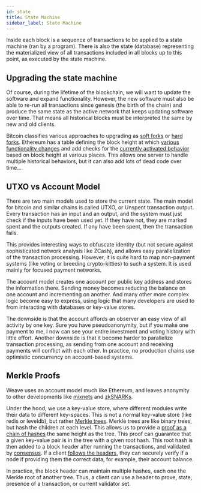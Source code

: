 ```yaml
---
id: state
title: State Machine
sidebar_label: State Machine
---
```


Inside each block is a sequence of transactions to be applied to a state machine (ran by a program). There is also the state (database) representing the materialized view of all transactions included in all blocks up to this point, as executed by the state machine.

## Upgrading the state machine

Of course, during the lifetime of the blockchain, we will want to update the software and expand functionality. However, the new software must also be able to re-run all transactions since genesis (the birth of the chain) and produce the same state as the active network that keeps updating software over time. That means all historical blocks must be interpreted the same by new and old clients.

Bitcoin classifies various approaches to upgrading as [soft forks](https://en.bitcoin.it/wiki/Softfork) or [hard forks](https://en.bitcoin.it/wiki/Hardfork). Ethereum has a table defining the block height at which [various functionality changes](https://github.com/ethereum/go-ethereum/blob/master/params/config.go#L33-L45) and add checks for the [currently activated behavior](https://github.com/ethereum/go-ethereum/blob/master/core/vm/evm.go#L157-L166) based on block height at various places. This allows one server to handle multiple historical behaviors, but it can also add lots of dead code over time...

## UTXO vs Account Model

There are two main models used to store the current state. The main model for bitcoin and similar chains is called UTXO, or Unspent transaction output. Every transaction has an input and an output, and the system must just check if the inputs have been used yet. If they have not, they are marked spent and the outputs created. If any have been spent, then the transaction fails.

This provides interesting ways to obfuscate identity (but not secure against sophisticated network analysis like ZCash), and allows easy parallelization of the transaction processing. However, it is quite hard to map non-payment systems (like voting or breeding crypto-kitties) to such a system. It is used mainly for focused payment networks.

The account model creates one account per public key address and stores the information there. Sending money becomes reducing the balance on one account and incrementing on another. And many other more complex logic become easy to express, using logic that many developers are used to from interacting with databases or key-value stores.

The downside is that the account affords an observer an easy view of all activity by one key. Sure you have pseudoanonymity, but if you make one payment to me, I now can see your entire investment and voting history with little effort. Another downside is that it become harder to parallelize transaction processing, as sending from one account and receiving payments will conflict with each other. In practice, no production chains use optimistic concurrency on account-based systems.

## Merkle Proofs

Weave uses an account model much like Ethereum, and leaves anonymity to other developments like [mixnets](https://en.wikipedia.org/wiki/Mix_network) and [zkSNARKs](https://z.cash/technology/zksnarks.html).

Under the hood, we use a key-value store, where different modules write their data to different key-spaces. This is not a normal key-value store (like redis or leveldb), but rather [Merkle trees](https://www.codeproject.com/Articles/1176140/Understanding-Merkle-Trees-Why-use-them-who-uses-t). Merkle trees are like binary trees, but hash the children at each level. This allows us to provide a [proof as a chain of hashes](https://www.certificate-transparency.org/log-proofs-work) the same height as the tree. This proof can guarantee that a given key-value pair is in the tree with a given root hash. This root hash is then added to a block header after running the transactions, and validated by [consensus](./consensus.rst). If a client [follows the headers](https://blog.cosmos.network/light-clients-in-tendermint-consensus-1237cfbda104), they can securely verify if a node if providing them the correct data, for example, their account balance.

In practice, the block header can maintain multiple hashes, each one the Merkle root of another tree. Thus, a client can use a header to prove, state, presence of a transaction, or current validator set.
